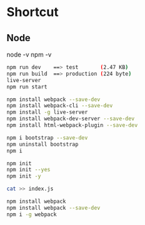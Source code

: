 # Shortcut

## Node
node -v
npm -v

```sh
npm run dev    ==> test       (2.47 KB)
npm run build  ==> production (224 byte)
live-server
npm run start
```


```sh
npm install webpack --save-dev
npm install webpack-cli --save-dev
npm install -g live-server
npm install webpack-dev-server --save-dev
npm install html-webpack-plugin --save-dev

npm i bootstrap --save-dev
npm uninstall bootstrap  
npm i

```


```sh
npm init
npm init --yes
npm init -y
```

```sh
cat >> index.js
```

```sh
npm install webpack
npm install webpack --save-dev 
npm i -g webpack
```
